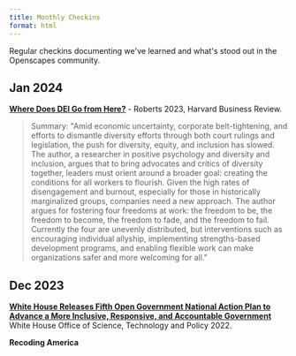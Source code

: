 ```yaml
---
title: Monthly Checkins
format: html
---
```


Regular checkins documenting we've learned and what's stood out in the Openscapes community.

## Jan 2024


[**Where Does DEI Go from Here?**](https://hbr.org/2023/09/where-does-dei-go-from-here) - Roberts 2023, Harvard Business Review. 
> Summary: "Amid economic uncertainty, corporate belt-tightening, and efforts to dismantle diversity efforts through both court rulings and legislation, the push for diversity, equity, and inclusion has slowed. The author, a researcher in positive psychology and diversity and inclusion, argues that to bring advocates and critics of diversity together, leaders must orient around a broader goal: creating the conditions for all workers to flourish. Given the high rates of disengagement and burnout, especially for those in historically marginalized groups, companies need a new approach. The author argues for fostering four freedoms at work: the freedom to be, the freedom to become, the freedom to fade, and the freedom to fail. Currently the four are unevenly distributed, but interventions such as encouraging individual allyship, implementing strengths-based development programs, and enabling flexible work can make organizations safer and more welcoming for all."

## Dec 2023

[**White House Releases Fifth Open Government National Action Plan to Advance a More Inclusive, Responsive, and Accountable Government**](https://www.whitehouse.gov/ostp/news-updates/2022/12/28/white-house-releases-fifth-open-government-national-action-plan-to-advance-a-more-inclusive-responsive-and-accountable-government/) White House Office of Science, Technology and Policy 2022.  

**Recoding America**

